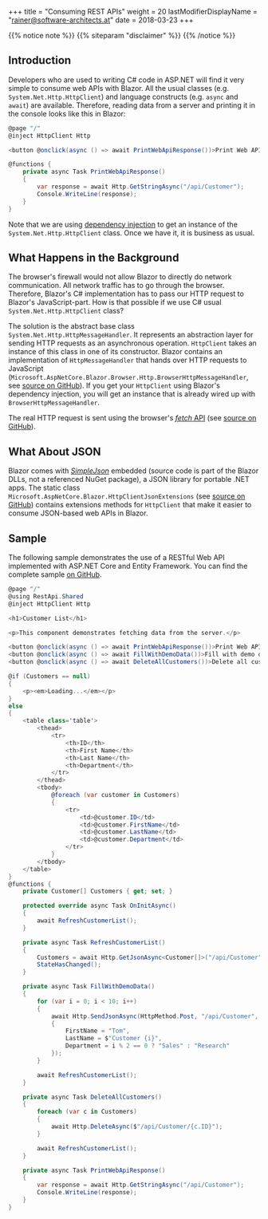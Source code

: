 +++
title = "Consuming REST APIs"
weight = 20
lastModifierDisplayName = "rainer@software-architects.at"
date = 2018-03-23
+++

{{% notice note %}}
{{% siteparam "disclaimer" %}}
{{% /notice %}}

## Introduction

Developers who are used to writing C# code in ASP.NET will find it very simple to consume web APIs with Blazor. All the usual classes (e.g. `System.Net.Http.HttpClient`) and language constructs (e.g. `async` and `await`) are available. Therefore, reading data from a server and printing it in the console looks like this in Blazor:

```cs
@page "/"
@inject HttpClient Http

<button @onclick(async () => await PrintWebApiResponse())>Print Web API Response</button>

@functions {
    private async Task PrintWebApiResponse()
    {
        var response = await Http.GetStringAsync("/api/Customer");
        Console.WriteLine(response);
    }
}
```

Note that we are using [dependency injection](../dependency-injection/) to get an instance of the `System.Net.Http.HttpClient` class. Once we have it, it is business as usual.

## What Happens in the Background

The browser's firewall would not allow Blazor to directly do network communication. All network traffic has to go through the browser. Therefore, Blazor's C# implementation has to pass our HTTP request to Blazor's JavaScript-part. How is that possible if we use C# usual `System.Net.Http.HttpClient` class?

The solution is the abstract base class `System.Net.Http.HttpMessageHandler`. It represents an abstraction layer for sending HTTP requests as an asynchronous operation. `HttpClient` takes an instance of this class in one of its constructor. Blazor contains an implementation of `HttpMessageHandler` that hands over HTTP requests to JavaScript (`Microsoft.AspNetCore.Blazor.Browser.Http.BrowserHttpMessageHandler`, see [source on GitHub](https://github.com/aspnet/Blazor/blob/release/0.1.0/src/Microsoft.AspNetCore.Blazor.Browser/Http/BrowserHttpMessageHandler.cs)). If you get your `HttpClient` using Blazor's dependency injection, you will get an instance that is already wired up with `BrowserHttpMessageHandler`.

The real HTTP request is sent using the browser's [*fetch* API](https://developer.mozilla.org/en-US/docs/Web/API/WindowOrWorkerGlobalScope/fetch) (see [source on GitHub](https://github.com/aspnet/Blazor/blob/release/0.1.0/src/Microsoft.AspNetCore.Blazor.Browser.JS/src/Services/Http.ts)).

## What About JSON

Blazor comes with [*SimpleJson*](https://github.com/facebook-csharp-sdk/simple-json) embedded (source code is part of the Blazor DLLs, not a referenced NuGet package), a JSON library for portable .NET apps. The static class `Microsoft.AspNetCore.Blazor.HttpClientJsonExtensions` (see [source on GitHub](https://github.com/aspnet/Blazor/blob/release/0.1.0/src/Microsoft.AspNetCore.Blazor/Json/HttpClientJsonExtensions.cs)) contains extensions methods for `HttpClient` that make it easier to consume JSON-based web APIs in Blazor.

## Sample

The following sample demonstrates the use of a RESTful Web API implemented with ASP.NET Core and Entity Framework. You can find the complete sample [on GitHub](https://github.com/software-architects/learn-blazor/tree/master/samples/RestApi).

```cs
@page "/"
@using RestApi.Shared
@inject HttpClient Http

<h1>Customer List</h1>

<p>This component demonstrates fetching data from the server.</p>

<button @onclick(async () => await PrintWebApiResponse())>Print Web API Response</button>
<button @onclick(async () => await FillWithDemoData())>Fill with demo data</button>
<button @onclick(async () => await DeleteAllCustomers())>Delete all customers</button>

@if (Customers == null)
{
    <p><em>Loading...</em></p>
}
else
{
    <table class='table'>
        <thead>
            <tr>
                <th>ID</th>
                <th>First Name</th>
                <th>Last Name</th>
                <th>Department</th>
            </tr>
        </thead>
        <tbody>
            @foreach (var customer in Customers)
            {
                <tr>
                    <td>@customer.ID</td>
                    <td>@customer.FirstName</td>
                    <td>@customer.LastName</td>
                    <td>@customer.Department</td>
                </tr>
            }
        </tbody>
    </table>
}
@functions {
    private Customer[] Customers { get; set; }

    protected override async Task OnInitAsync()
    {
        await RefreshCustomerList();
    }

    private async Task RefreshCustomerList()
    {
        Customers = await Http.GetJsonAsync<Customer[]>("/api/Customer");
        StateHasChanged();
    }

    private async Task FillWithDemoData()
    {
        for (var i = 0; i < 10; i++)
        {
            await Http.SendJsonAsync(HttpMethod.Post, "/api/Customer", new Customer
            {
                FirstName = "Tom",
                LastName = $"Customer {i}",
                Department = i % 2 == 0 ? "Sales" : "Research"
            });
        }

        await RefreshCustomerList();
    }

    private async Task DeleteAllCustomers()
    {
        foreach (var c in Customers)
        {
            await Http.DeleteAsync($"/api/Customer/{c.ID}");
        }

        await RefreshCustomerList();
    }

    private async Task PrintWebApiResponse()
    {
        var response = await Http.GetStringAsync("/api/Customer");
        Console.WriteLine(response);
    }
}
```
